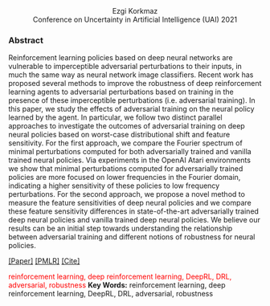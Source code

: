 <div align="center">
  Ezgi Korkmaz  <br />
  Conference on Uncertainty in Artificial Intelligence (UAI) 2021
  </div>


### Abstract



Reinforcement learning policies based on deep neural networks are vulnerable to imperceptible adversarial perturbations to their inputs, in much the same way as neural network image classifiers. Recent work has proposed several methods to improve the robustness of deep reinforcement learning agents to adversarial perturbations based on training in the presence of these imperceptible perturbations (i.e. adversarial training). In this paper, we study the effects of adversarial training on the neural policy learned by the agent. In particular, we follow two distinct parallel approaches to investigate the outcomes of adversarial training on deep neural policies based on worst-case distributional shift and feature sensitivity. For the first approach, we compare the Fourier spectrum of minimal perturbations computed for both adversarially trained and vanilla trained neural policies. Via experiments in the OpenAI Atari environments we show that minimal perturbations computed for adversarially trained policies are more focused on lower frequencies in the Fourier domain, indicating a higher sensitivity of these policies to low frequency perturbations. For the second approach, we propose a novel method to measure the feature sensitivities of deep neural policies and we compare these feature sensitivity differences in state-of-the-art adversarially trained deep neural policies and vanilla trained deep neural policies. We believe our results can be an initial step towards understanding the relationship between adversarial training and different notions of robustness for neural policies.


[[Paper]](https://proceedings.mlr.press/v161/korkmaz21a/korkmaz21a.pdf)   [[PMLR]](https://proceedings.mlr.press/v161/korkmaz21a.html)  [[Cite]](ekuaibibtex.html)


<span style="color: red;">reinforcement learning, deep reinforcement learning, DeepRL, DRL, adversarial, robustness</span>
**Key Words:** reinforcement learning, deep reinforcement learning, DeepRL, DRL, adversarial, robustness


